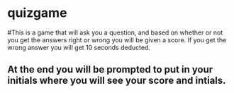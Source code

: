 # quizgame
#This is a game that will ask you a question, and based on whether or not you get the answers right or wrong you will be given a score. If you get the wrong answer you will get 10 seconds deducted. 
## At the end you will be prompted to put in your initials where you will see your score and intials. 
